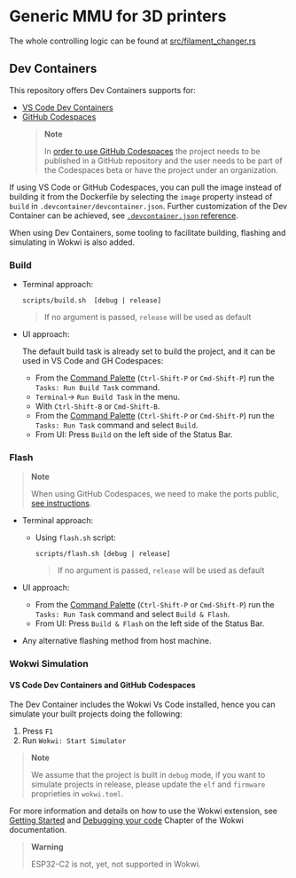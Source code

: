 # Generic MMU for 3D printers

The whole controlling logic can be found at [src/filament_changer.rs](../src/filament_changer.rs)

## Dev Containers

This repository offers Dev Containers supports for:

- [VS Code Dev Containers](https://code.visualstudio.com/docs/remote/containers#_quick-start-open-an-existing-folder-in-a-container)
- [GitHub Codespaces](https://docs.github.com/en/codespaces/developing-in-codespaces/creating-a-codespace)
  > **Note**
  >
  > In [order to use GitHub Codespaces](https://github.com/features/codespaces#faq)
  > the project needs to be published in a GitHub repository and the user needs
  > to be part of the Codespaces beta or have the project under an organization.

If using VS Code or GitHub Codespaces, you can pull the image instead of building it
from the Dockerfile by selecting the `image` property instead of `build` in
`.devcontainer/devcontainer.json`. Further customization of the Dev Container can
be achieved, see [`.devcontainer.json` reference](https://code.visualstudio.com/docs/remote/devcontainerjson-reference).

When using Dev Containers, some tooling to facilitate building, flashing and
simulating in Wokwi is also added.

### Build

- Terminal approach:

  ```
  scripts/build.sh  [debug | release]
  ```

  > If no argument is passed, `release` will be used as default

- UI approach:

  The default build task is already set to build the project, and it can be used
  in VS Code and GH Codespaces:

  - From the [Command Palette](https://code.visualstudio.com/docs/getstarted/userinterface#_command-palette) (`Ctrl-Shift-P` or `Cmd-Shift-P`) run the `Tasks: Run Build Task` command.
  - `Terminal`-> `Run Build Task` in the menu.
  - With `Ctrl-Shift-B` or `Cmd-Shift-B`.
  - From the [Command Palette](https://code.visualstudio.com/docs/getstarted/userinterface#_command-palette) (`Ctrl-Shift-P` or `Cmd-Shift-P`) run the `Tasks: Run Task` command and
    select `Build`.
  - From UI: Press `Build` on the left side of the Status Bar.

### Flash

> **Note**
>
> When using GitHub Codespaces, we need to make the ports
> public, [see instructions](https://docs.github.com/en/codespaces/developing-in-codespaces/forwarding-ports-in-your-codespace#sharing-a-port).

- Terminal approach:

  - Using `flash.sh` script:

    ```
    scripts/flash.sh [debug | release]
    ```

    > If no argument is passed, `release` will be used as default

- UI approach:
  - From the [Command Palette](https://code.visualstudio.com/docs/getstarted/userinterface#_command-palette) (`Ctrl-Shift-P` or `Cmd-Shift-P`) run the `Tasks: Run Task` command and
    select `Build & Flash`.
  - From UI: Press `Build & Flash` on the left side of the Status Bar.
- Any alternative flashing method from host machine.

### Wokwi Simulation

#### VS Code Dev Containers and GitHub Codespaces

The Dev Container includes the Wokwi Vs Code installed, hence you can simulate your built projects doing the following:

1. Press `F1`
2. Run `Wokwi: Start Simulator`

> **Note**
>
> We assume that the project is built in `debug` mode, if you want to simulate projects in release, please update the `elf` and `firmware` proprieties in `wokwi.toml`.

For more information and details on how to use the Wokwi extension, see [Getting Started] and [Debugging your code] Chapter of the Wokwi documentation.

[Getting Started]: https://docs.wokwi.com/vscode/getting-started
[Debugging your code]: https://docs.wokwi.com/vscode/debugging

> **Warning**
>
> ESP32-C2 is not, yet, not supported in Wokwi.
